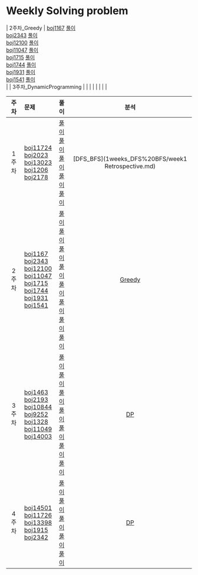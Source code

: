 # Weekly Solving problem





| 2주차_Greedy | [boj1167](https://www.acmicpc.net/problem/1167) [풀이](2weeks_Greedy/BaekJoon_1167.java) <br> [boj2343](https://www.acmicpc.net/problem/2343) [풀이](2weeks_Greedy/BaekJoon_2343.java) <br> [boj12100](https://www.acmicpc.net/problem/12100) [풀이](2weeks_Greedy/BaekJoon_12100.java) <br> [boj11047](https://www.acmicpc.net/problem/11047) [풀이](2weeks_Greedy/BaekJoon_11047.java) <br> [boj1715](https://www.acmicpc.net/problem/1715) [풀이](2weeks_Greedy/BaekJoon_1715.java) <br>  [boj1744](https://www.acmicpc.net/problem/1744) [풀이](2weeks_Greedy/BaekJoon_1744.java) <br>  [boj1931](https://www.acmicpc.net/problem/1931) [풀이](2weeks_Greedy/BaekJoon_1931.java) <br>  [boj1541](https://www.acmicpc.net/problem/1541) [풀이](2weeks_Greedy/BaekJoon_1541.java) <br>   |
| 3주차_DynamicProgramming |   |
|   |   |
|   |   |

| 주차  | 문제  | 풀이  | 분석  |
|:---:|:------|:-----:|:-----:|
| 1주차  | [boj11724](https://www.acmicpc.net/problem/11724) <br> [boj2023](https://www.acmicpc.net/problem/2023) <br> [boj13023](https://www.acmicpc.net/problem/13023) <br> [boj1206](https://www.acmicpc.net/problem/1260) <br> [boj2178](https://www.acmicpc.net/problem/2178)  | [풀이](1weeks_DFS%20BFS/BaekJoon_11724_DFS.java) <br> [풀이](1weeks_DFS%20BFS/BaekJoon_2023_DFS.java) <br> [풀이](1weeks_DFS%20BFS/BaekJoon_13023_DFS.java) <br> [풀이](1weeks_DFS%20BFS/BaekJoon_1260_BFS.java) <br> [풀이](1weeks_DFS%20BFS/BaekJoon_2178_BFS.java)  | [DFS_BFS](1weeks_DFS%20BFS/week1 Retrospective.md)
| 2주차  | [boj1167](https://www.acmicpc.net/problem/1167) <br> [boj2343](https://www.acmicpc.net/problem/2343) <br> [boj12100](https://www.acmicpc.net/problem/12100) <br> [boj11047](https://www.acmicpc.net/problem/11047) <br> [boj1715](https://www.acmicpc.net/problem/1715) <br> [boj1744](https://www.acmicpc.net/problem/1744) <br> [boj1931](https://www.acmicpc.net/problem/1931) <br> [boj1541](https://www.acmicpc.net/problem/1541)   | [풀이](DFS_BFS/1167.cpp) <br> [풀이](BinarySeach/2343.cpp) <br> [풀이](DFS_BFS/12100.cpp) <br> [풀이](Greedy/11047.cpp) <br> [풀이](Greedy/1715.cpp) <br> [풀이](Greedy/1744.cpp) <br> [풀이](Greedy/1931.cpp) <br> [풀이](Greedy/1541.cpp)  | [Greedy](분석/Greedy.ipynb)
| 3주차  | [boj1463](https://www.acmicpc.net/problem/1463) <br> [boj2193](https://www.acmicpc.net/problem/2193) <br>[boj10844](https://www.acmicpc.net/problem/10844) <br> [boj9252](https://www.acmicpc.net/problem/9252) <br> [boj1328](https://www.acmicpc.net/problem/1328) <br> [boj11049](https://www.acmicpc.net/problem/11049) <br> [boj14003](https://www.acmicpc.net/problem/14003)  | [풀이](DP/1463.cpp) <br> [풀이](DP/2193.cpp) <br> [풀이](DP/10844.cpp) <br> [풀이](DP/9252.cpp) <br> [풀이](DP/1328.cpp) <br> [풀이](DP/11049.cpp) <br> [풀이](DP/14003.cpp) <br> | [DP](분석/DP.ipynb)
| 4주차 | [boj14501](https://www.acmicpc.net/problem/) <br> [boj11726](https://www.acmicpc.net/problem/) <br> [boj13398](https://www.acmicpc.net/problem/) <br> [boj1915](https://www.acmicpc.net/problem/) <br> [boj2342](https://www.acmicpc.net/problem/) | [풀이](DP/14501.cpp) <br> [풀이](DP/11726.cpp) <br> [풀이](DP/13398.cpp) <br> [풀이](DP/1915.cpp) <br> [풀이](DP/2342.cpp) <br> | [DP](분석/DP.ipynb)
